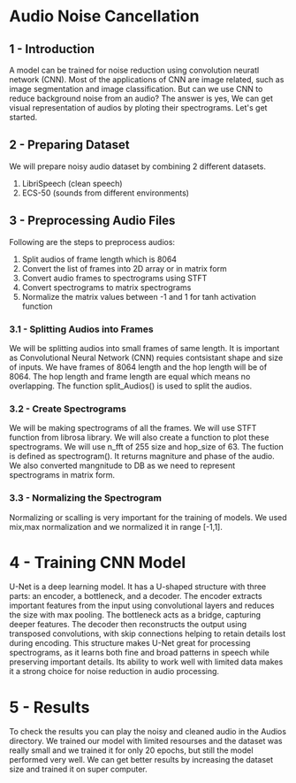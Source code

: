 # Audio Noise Cancellation

## 1 - Introduction

A model can be trained for noise reduction using convolution neuratl network (CNN). Most of the applications of CNN are image related, such as image segmentation and image classification. But can we use CNN to reduce background noise from an audio? The answer is yes, We can get visual representation of audios by ploting their spectrograms. Let's get started.

## 2 - Preparing Dataset

We will prepare noisy audio dataset by combining 2 different datasets.
    
1. LibriSpeech (clean speech)
2. ECS-50 (sounds from different environments)

## 3 - Preprocessing Audio Files

Following are the steps to preprocess audios:

1. Split audios of frame length which is 8064
2. Convert the list of frames into 2D array or in matrix form
3. Convert audio frames to spectrograms using STFT
4. Convert spectrograms to matrix spectrograms
5. Normalize the matrix values between -1 and 1 for tanh activation function


### 3.1 - Splitting Audios into Frames

We will be splitting audios into small frames of same length. It is important as Convolutional Neural Network (CNN) requies contsistant shape and size of inputs. We have frames of 8064 length and the hop length will be of 8064. The hop length and frame length are equal which means no overlapping. The function split_Audios() is used to split the audios.

### 3.2 - Create Spectrograms

We will be making spectrograms of all the frames. We will use STFT function from librosa library. We will also create a function to plot these spectrograms. We will use n_fft of 255 size and hop_size of 63. The fuction is defined as spectrogram(). It returns magniture and phase of the audio. We also converted mangnitude to DB as we need to represent spectrograms in matrix form.

### 3.3 - Normalizing the Spectrogram

Normalizing or scalling is very important for the training of models. We used mix,max normalization and we normalized it in range [-1,1].

# 4 - Training CNN Model

U-Net is a deep learning model. It has a U-shaped structure with three parts: an encoder, a bottleneck, and a decoder. The encoder extracts important features from the input using convolutional layers and reduces the size with max pooling. The bottleneck acts as a bridge, capturing deeper features. The decoder then reconstructs the output using transposed convolutions, with skip connections helping to retain details lost during encoding. This structure makes U-Net great for processing spectrograms, as it learns both fine and broad patterns in speech while preserving important details. Its ability to work well with limited data makes it a strong choice for noise reduction in audio processing.

# 5 - Results

To check the results you can play the noisy and cleaned audio in the Audios directory. We trained our model with limited resourses and the dataset was really small and we trained it for only 20 epochs, but still the model performed very well. We can get better results by increasing the dataset size and trained it on super computer.